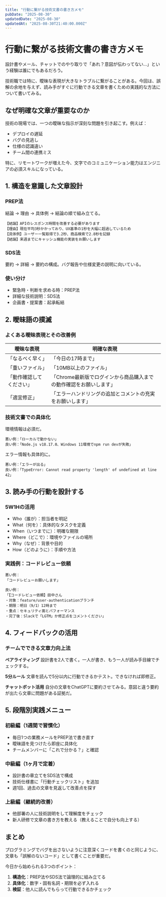 ```yaml
---
title: "行動に繋がる技術文書の書き方メモ"
pubDate: "2025-08-30"
updatedDate: "2025-08-30"
updatedAt: "2025-08-30T21:40:00.000Z"
---
```

# 行動に繋がる技術文書の書き方メモ

設計書やメール、チャットでのやり取りで「あれ？意図が伝わってない...」という経験は誰にでもあるだろう。

技術職では特に、曖昧な表現が大きなトラブルに繋がることがある。今回は、誤解の余地を与えず、読み手がすぐに行動できる文章を書くための実践的な方法について書いてみる。

## なぜ明確な文章が重要なのか

技術の現場では、一つの曖昧な指示が深刻な問題を引き起こす。例えば：

- デプロイの遅延
- バグの見逃し
- 仕様の認識違い
- チーム間の連携ミス

特に、リモートワークが増えた今、文字でのコミュニケーション能力はエンジニアの必須スキルになっている。

## 1. 構造を意識した文章設計

### PREP法

結論 → 理由 → 具体例 → 結論の順で組み立てる。

```plain text
【結論】APIのレスポンス時間を改善する必要があります
【理由】現在平均3秒かかっており、UX基準の1秒を大幅に超過しているため
【具体例】ユーザー一覧取得で3.2秒、商品検索で2.8秒を記録
【結論】来週までにキャッシュ機能の実装をお願いします
```

### SDS法

要約 → 詳細 → 要約の構成。バグ報告や仕様変更の説明に向いている。

### 使い分け

- 緊急時・判断を求める時：PREP法
- 詳細な技術説明：SDS法
- 企画書・提案書：起承転結

## 2. 曖昧語の撲滅

### よくある曖昧表現とその改善例

| 曖昧な表現        | 明確な表現                                |
| ------------ | ------------------------------------ |
| 「なるべく早く」     | 「今日の17時まで」                           |
| 「重いファイル」     | 「10MB以上のファイル」                        |
| 「動作確認してください」 | 「Chrome最新版でログインから商品購入までの動作確認をお願いします」 |
| 「適宜修正」       | 「エラーハンドリングの追加とコメントの充実をお願いします」        |

### 技術文書での具体化

環境情報は必須だ。

```plain text
悪い例：「ローカルで動かない」
良い例：「Node.js v18.17.0、Windows 11環境でnpm run devが失敗」
```

エラー情報も具体的に。

```plain text
悪い例：「エラーが出る」
良い例：「TypeError: Cannot read property 'length' of undefined at line 42」
```

## 3. 読み手の行動を設計する

### 5W1Hの活用

- Who（誰が）：担当者を明記
- What（何を）：具体的なタスクを定義
- When（いつまでに）：明確な期限
- Where（どこで）：環境やファイルの場所
- Why（なぜ）：背景や目的
- How（どのように）：手順や方法

### 実践例：コードレビュー依頼

```plain text
悪い例：
「コードレビューお願いします」

良い例：
「【コードレビュー依頼】田中さん
・対象：feature/user-authenticationブランチ
・期限：明日（9/1）12時まで
・重点：セキュリティ面とパフォーマンス
・完了後：Slackで「LGTM」か修正点をコメントください」
```

## 4. フィードバックの活用

### チームでできる文章力向上法

**ペアライティング**
設計書を2人で書く。一人が書き、もう一人が読み手目線でチェックする。

**5分ルール**
文章を読んで5分以内に行動できるかテスト。できなければ即修正。

**チャットボット活用**
自分の文章をChatGPTに要約させてみる。意図と違う要約が出たら文章に問題がある証拠だ。

## 5. 段階別実践メニュー

### 初級編（1週間で習慣化）

- 毎日1つの業務メールをPREP法で書き直す
- 曖昧語を見つけたら即座に具体化
- チームメンバーに「これで分かる？」と確認

### 中級編（1ヶ月で定着）

- 設計書の章立てをSDS法で構成
- 技術仕様書に「行動チェックリスト」を追加
- 週1回、過去の文章を見返して改善点を探す

### 上級編（継続的改善）

- 他部署の人に技術説明をして理解度をチェック
- 新人研修で文章の書き方を教える（教えることで自分も向上する）

## まとめ

プログラミングでバグを出さないように注意深くコードを書くのと同じように、文章も「誤解のないコード」として書くことが重要だ。

今日から始められる3つのポイント：

1. **構造化**：PREP法やSDS法で論理的に組み立てる
2. **具体化**：数字・固有名詞・期限を必ず入れる
3. **検証**：他人に読んでもらって行動できるかチェック